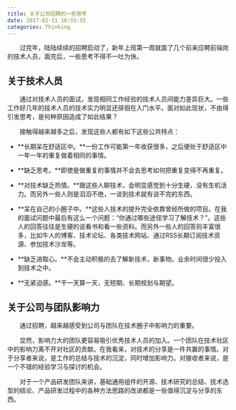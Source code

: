 ```yaml
---
title: 关于公司招聘的一些思考
date: 2017-02-11 16:55:55
categories: Thinking
---
```


&emsp;&emsp;过完年，陆陆续续的招聘启动了，新年上班第一周就面了几个前来应聘前端岗的技术人员，面完后，一些思考不得不一吐为快。

## 关于技术人员

&emsp;&emsp;通过对技术人员的面试，发现相同工作经验的技术人员间能力差异巨大。一些工作好几年的技术人员的技术实力明显还徘徊在入门水平。面对如此现状，不由得引发思考，是何种原因造成了如此结果？

&emsp;&emsp;接触得越来越多之后，发现这些人都有如下这些公共特点：

- **长期呆在舒适区中。**一份工作可能第一年收获很多，之后便处于舒适区中一年一年的重复做着相同的事情。
- **缺乏思考。**即使是做重复的事情并不会去思考如何把重复变得不再重复。
- **对技术缺乏热情。**跟这些人聊技术，会明显感觉到十分生硬，没有生机活力。而另外一些人则是滔滔不绝，一谈到技术就有说不完的东西。
- **呆在自己的小圈子中。**这些人技术的提升完全依靠曾经所做的项目。在我的面试问题中最后有这么一个问题：“你通过哪些途径学习了解技术？”。这些人的回答往往是生硬的说看书和看一些资料。而另外一些人的回答则丰富很多，比如牛人的博客、技术论坛、各类技术网站、通过RSS长期订阅技术资源、参加技术沙龙等。

- **缺乏进取心。**不会主动积极的去了解新技术，新事物。业余时间很少投入到技术之中。
- **无紧迫感。**干一天算一天，无短期、长期规划与期望。


## 关于公司与团队影响力

&emsp;&emsp;通过招聘，越来越感受到公司与团队在技术圈子中影响力的重要。

&emsp;&emsp;显然，影响力大的团队更容易吸引优秀技术人员的加入。一个团队在技术社区中的影响力离不开对社区的贡献。在我看来，对技术的分享是一件共赢的事情。对于分享者来说，是工作的总结与技术的沉淀，同时增加影响力。对接收者来说，是一个不错的经验学习与探讨的机会。

&emsp;&emsp;对于一个产品研发团队来讲，基础通用组件的开源、技术研究的总结、技术选型的结论、产品研发过程中的各种方法思路的改进都是一些值得沉淀与分享的东西。
